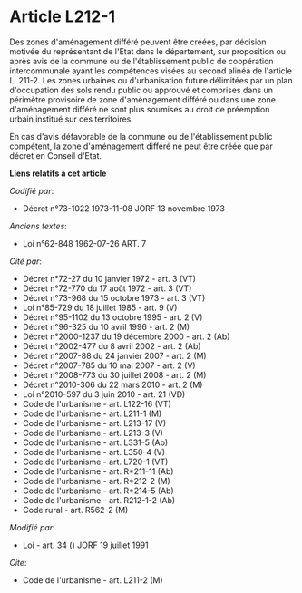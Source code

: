 # Article L212-1

Des zones d'aménagement différé peuvent être créées, par décision motivée du représentant de l'Etat dans le département, sur
proposition ou après avis de la commune ou de l'établissement public de coopération intercommunale ayant les compétences
visées au second alinéa de l'article L. 211-2. Les zones urbaines ou d'urbanisation future délimitées par un plan
d'occupation des sols rendu public ou approuvé et comprises dans un périmètre provisoire de zone d'aménagement différé ou
dans une zone d'aménagement différé ne sont plus soumises au droit de préemption urbain institué sur ces territoires.

En cas d'avis défavorable de la commune ou de l'établissement public compétent, la zone d'aménagement différé ne peut être
créée que par décret en Conseil d'Etat.

**Liens relatifs à cet article**

_Codifié par_:

  - Décret n°73-1022 1973-11-08 JORF 13 novembre 1973

_Anciens textes_:

  - Loi n°62-848 1962-07-26 ART. 7

_Cité par_:

  - Décret n°72-27 du 10 janvier 1972 - art. 3 (VT)
  - Décret n°72-770 du 17 août 1972 - art. 3 (VT)
  - Décret n°73-968 du 15 octobre 1973 - art. 3 (VT)
  - Loi n°85-729 du 18 juillet 1985 - art. 9 (V)
  - Décret n°95-1102 du 13 octobre 1995 - art. 2 (V)
  - Décret n°96-325 du 10 avril 1996 - art. 2 (M)
  - Décret n°2000-1237 du 19 décembre 2000 - art. 2 (Ab)
  - Décret n°2002-477 du 8 avril 2002 - art. 2 (Ab)
  - Décret n°2007-88 du 24 janvier 2007 - art. 2 (M)
  - Décret n°2007-785 du 10 mai 2007 - art. 2 (V)
  - Décret n°2008-773 du 30 juillet 2008 - art. 2 (M)
  - Décret n°2010-306 du 22 mars 2010 - art. 2 (M)
  - Loi n°2010-597 du 3 juin 2010 - art. 21 (VD)
  - Code de l'urbanisme - art. L122-16 (VT)
  - Code de l'urbanisme - art. L211-1 (M)
  - Code de l'urbanisme - art. L213-17 (V)
  - Code de l'urbanisme - art. L213-3 (V)
  - Code de l'urbanisme - art. L331-5 (Ab)
  - Code de l'urbanisme - art. L350-4 (V)
  - Code de l'urbanisme - art. L720-1 (VT)
  - Code de l'urbanisme - art. R*211-11 (Ab)
  - Code de l'urbanisme - art. R*212-2 (M)
  - Code de l'urbanisme - art. R*214-5 (Ab)
  - Code de l'urbanisme - art. R212-1-2 (Ab)
  - Code rural - art. R562-2 (M)

_Modifié par_:

  - Loi - art. 34 () JORF 19 juillet 1991

_Cite_:

  - Code de l'urbanisme - art. L211-2 (M)
